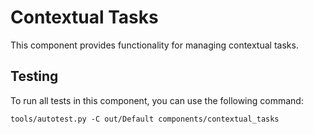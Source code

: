 # Contextual Tasks

This component provides functionality for managing contextual tasks.

## Testing

To run all tests in this component, you can use the following command:

```
tools/autotest.py -C out/Default components/contextual_tasks
```
